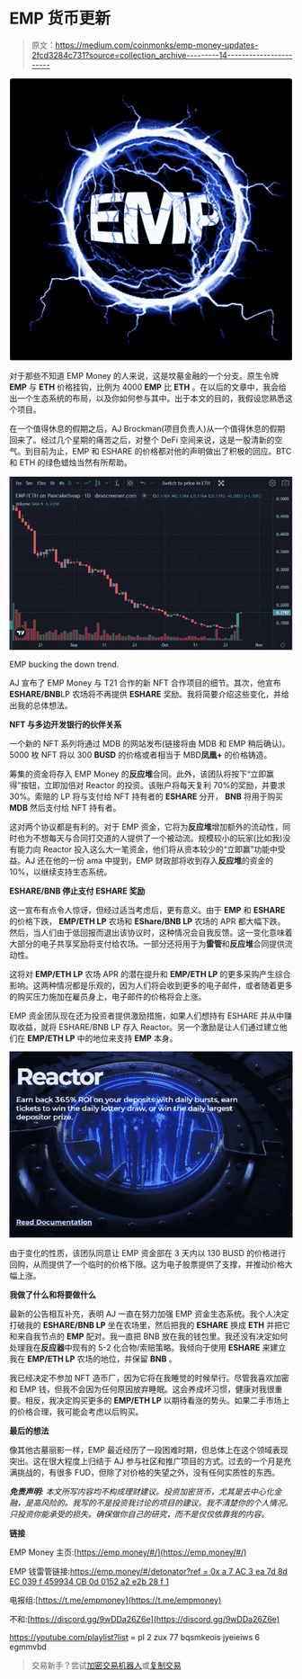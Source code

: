 # EMP 货币更新

> 原文：<https://medium.com/coinmonks/emp-money-updates-2fcd3284c731?source=collection_archive---------14----------------------->

![](img/6da6d1b2052cee8f86923ef8965a104e.png)

对于那些不知道 EMP Money 的人来说，这是坟墓金融的一个分支。原生令牌 **EMP** 与 **ETH** 价格挂钩，比例为 4000 **EMP** 比 **ETH** 。在以后的文章中，我会给出一个生态系统的布局，以及你如何参与其中。出于本文的目的，我假设您熟悉这个项目。

在一个值得休息的假期之后，AJ Brockman(项目负责人)从一个值得休息的假期回来了。经过几个星期的痛苦之后，对整个 DeFi 空间来说，这是一股清新的空气。到目前为止，EMP 和 ESHARE 的价格都对他的声明做出了积极的回应。BTC 和 ETH 的绿色蜡烛当然有所帮助。

![](img/6a08e58fc5d89169b4696ed104f6b74b.png)

EMP bucking the down trend.

AJ 宣布了 EMP Money 与 T21 合作的新 NFT 合作项目的细节。其次，他宣布**ESHARE/BNB**LP 农场将不再提供 **ESHARE** 奖励。我将简要介绍这些变化，并给出我的总体想法。

**NFT 与多边开发银行的伙伴关系**

一个新的 NFT 系列将通过 MDB 的网站发布(链接将由 MDB 和 EMP 稍后确认)。5000 枚 NFT 将以 300 **BUSD** 的价格或者相当于 MBD**凤凰+** 的价格铸造。

筹集的资金将存入 EMP Money 的**反应堆**合同。此外，该团队将按下“立即赢得”按钮，立即加倍对 Reactor 的投资。该账户将每天复利 70%的奖励，并要求 30%。索赔的 LP 将与支付给 NFT 持有者的 **ESHARE** 分开， **BNB** 将用于购买 **MDB** 然后支付给 NFT 持有者。

这对两个协议都是有利的。对于 EMP 资金，它将为**反应堆**增加额外的流动性，同时也为不想每天与合同打交道的人提供了一个被动流。规模较小的玩家(比如我)没有能力向 Reactor 投入这么大一笔资金，他们将从资本较少的“立即赢”功能中受益。AJ 还在他的一份 ama 中提到，EMP 财政部将收到存入**反应堆**的资金的 10%，以继续支持生态系统。

**ESHARE/BNB 停止支付 ESHARE 奖励**

这一宣布有点令人惊讶，但经过适当考虑后，更有意义。由于 **EMP** 和 **ESHARE** 的价格下跌， **EMP/ETH LP** 农场和 **EShare/BNB LP** 农场的 APR 都大幅下跌。然后，当人们由于低回报而退出该协议时，这种情况会自我反馈。这一变化意味着大部分的电子共享奖励将支付给农场。一部分还将用于为**雷管**和**反应堆**合同提供流动性。

这将对 **EMP/ETH LP** 农场 APR 的潜在提升和 **EMP/ETH LP** 的更多采购产生综合影响。这两种情况都是乐观的，因为人们将会收到更多的电子邮件，或者随着更多的购买压力施加在雇员身上，电子邮件的价格将会上涨。

EMP 资金团队现在还为投资者提供激励措施，如果人们想持有 ESHARE 并从中赚取收益，就将 ESHARE/BNB LP 存入 Reactor。另一个激励是让人们通过建立他们在 **EMP/ETH LP** 中的地位来支持 **EMP** 本身。

![](img/fce820751d24305ce0d017ab7a4ce442.png)

由于变化的性质，该团队同意让 EMP 资金部在 3 天内以 130 BUSD 的价格进行回购，从而提供了一个临时的价格下限。这为电子股票提供了支撑，并推动价格大幅上涨。

**我做了什么和将要做什么**

最新的公告相互补充，表明 AJ 一直在努力加强 EMP 资金生态系统。我个人决定打破我的 **ESHARE/BNB LP** 坐在农场里，然后把我的 **ESHARE** 换成 **ETH** 并把它和来自我节点的 **EMP** 配对。我一直把 BNB 放在我的钱包里。我还没有决定如何处理我在**反应器**中现有的 5-2 化合物/索赔策略。我倾向于使用 **ESHARE** 来建立我在 **EMP/ETH LP** 农场的地位，并保留 **BNB** 。

我已经决定不参加 NFT 造币厂，因为它将在我睡觉的时候举行。尽管我喜欢加密和 EMP 钱，但我不会因为任何原因放弃睡眠。这会养成坏习惯，健康对我很重要。相反，我决定购买更多的 **EMP/ETH LP** 以期待看涨的势头。如果二手市场上的价格合理，我可能会考虑以后购买。

**最后的想法**

像其他古墓丽影一样，EMP 最近经历了一段困难时期，但总体上在这个领域表现突出。这在很大程度上归结于 AJ 参与社区和推广项目的方式。过去的一个月是充满挑战的，有很多 FUD，但除了对价格的失望之外，没有任何实质性的东西。

***免责声明:*** *本文所写内容均不构成理财建议。投资加密货币，尤其是去中心化金融，是高风险的。我写的不是投资我讨论的项目的建议。我不清楚你的个人情况。只投资你能承受的损失。确保做你自己的研究，而不是仅仅依靠我的内容。*

**链接**

EMP Money 主页:[https://emp.money/#/](https://emp.money/#/)

EMP 钱雷管链接:[https://emp.money/#/detonator?ref = 0x a 7 AC 3 ea 7d 8d EC 039 f 459934 CB 0d 0152 a2 e2b 28 f 1](https://emp.money/#/detonator?ref=0xa7AC3Ea7D8dEC039F459934Cb0d0152a2e2B28f1)

电报组:[https://t.me/empmoney](https://t.me/empmoney)

不和:[https://discord.gg/9wDDa26Z6e](https://discord.gg/9wDDa26Z6e)

https://youtube.com/playlist?list = pl 2 zux 77 bqsmkeois jyeieiws 6 egmmvbd

> 交易新手？尝试[加密交易机器人](/coinmonks/crypto-trading-bot-c2ffce8acb2a)或[复制交易](/coinmonks/top-10-crypto-copy-trading-platforms-for-beginners-d0c37c7d698c)
